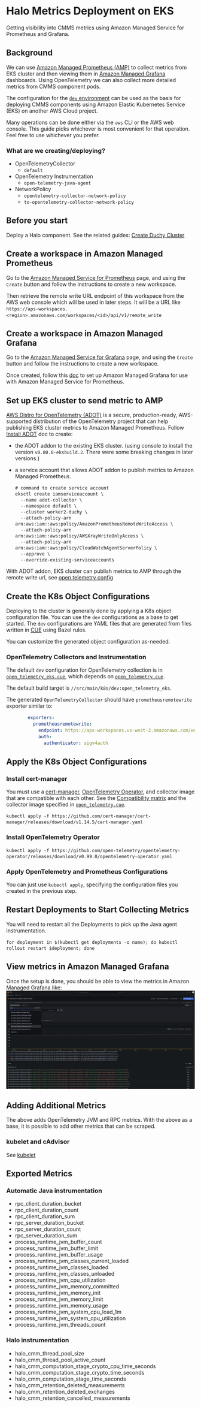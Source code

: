 # Halo Metrics Deployment on EKS

Getting visibility into CMMS metrics using Amazon Managed Service for Prometheus
and Grafana.

## Background

We can use [Amazon Managed Prometheus (AMP)](https://aws.amazon.com/prometheus/)
to collect metrics from EKS cluster and then viewing them in
[Amazon Managed Grafana](https://aws.amazon.com/grafana/) dashboards. Using
OpenTelemetry we can also collect more detailed metrics from CMMS component
pods.

The configuration for the [`dev` environment](../../src/main/k8s/dev) can be
used as the basis for deploying CMMS components using Amazon Elastic Kubernetes
Service (EKS) on another AWS Cloud project.

Many operations can be done either via the `aws` CLI or the AWS web console.
This guide picks whichever is most convenient for that operation. Feel free to
use whichever you prefer.

### What are we creating/deploying?

*   OpenTelemetryCollector
    *   `default`
*   OpenTelemetry Instrumentation
    *   `open-telemetry-java-agent`
*   NetworkPolicy
    *   `opentelemetry-collector-network-policy`
    *   `to-opentelemetry-collector-network-policy`

## Before you start

Deploy a Halo component. See the related guides:
[Create Duchy Cluster](duchy-deployment.md)

## Create a workspace in Amazon Managed Prometheus

Go to the
[Amazon Managed Service for Prometheus](https://us-east-1.console.aws.amazon.com/prometheus/home?region=us-east-1#/)
page, and using the `Create` button and follow the instructions to create a new
workspace.

Then retrieve the remote write URL endpoint of this workspace from the AWS web
console which will be used in later steps. It will be a URL like
`https://aps-workspaces.<region>.amazonaws.com/workspaces/<id>/api/v1/remote_write`

## Create a workspace in Amazon Managed Grafana

Go to the
[Amazon Managed Service for Grafana](https://us-east-1.console.aws.amazon.com/grafana/home?region=us-east-1)
page, and using the `Create` button and follow the instructions to create a new
workspace.

Once created, follow this
[doc](https://docs.aws.amazon.com/prometheus/latest/userguide/AMP-onboard-amg.html)
to set up Amazon Managed Grafana for use with Amazon Managed Service for
Prometheus.

## Set up EKS cluster to send metric to AMP

[AWS Distro for OpenTelemetry (ADOT)](https://aws-otel.github.io/) is a secure,
production-ready, AWS-supported distribution of the OpenTelemetry project that
can help publishing EKS cluster metrics to Amazon Managed Prometheus. Follow
[Install ADOT](https://docs.aws.amazon.com/eks/latest/userguide/adot-manage.html#adot-install)
doc to create:

*   the ADOT addon to the existing EKS cluster. (using console to install the
    version `v0.80.0-eksbuild.2`. There were some breaking changes in later
    versions.)
*   a service account that allows ADOT addon to publish metrics to Amazon
    Managed Prometheus.

    ```shell
    # command to create service account
    eksctl create iamserviceaccount \
      --name adot-collector \
      --namespace default \
      --cluster worker2-duchy \
      --attach-policy-arn arn:aws:iam::aws:policy/AmazonPrometheusRemoteWriteAccess \
      --attach-policy-arn arn:aws:iam::aws:policy/AWSXrayWriteOnlyAccess \
      --attach-policy-arn arn:aws:iam::aws:policy/CloudWatchAgentServerPolicy \
      --approve \
      --override-existing-serviceaccounts
    ```

With ADOT addon, EKS cluster can publish metrics to AMP through the remote write
url, see [open telemetry config](#opentelemetry-collectors-and-instrumentation)

## Create the K8s Object Configurations

Deploying to the cluster is generally done by applying a K8s object
configuration file. You can use the `dev` configurations as a base to get
started. The `dev` configurations are YAML files that are generated from files
written in [CUE](https://cuelang.org/) using Bazel rules.

You can customize the generated object configuration as-needed.

### OpenTelemetry Collectors and Instrumentation

The default `dev` configuration for OpenTelemetry collection is in
[`open_telemetry_eks.cue`](../../src/main/k8s/dev/open_telemetry_eks.cue), which
depends on [`open_telemetry.cue`](../../src/main/k8s/open_telemetry.cue).

The default build target is `//src/main/k8s/dev:open_telemetry_eks`.

The generated `OpenTelemetryCollector` should have `prometheusremotewrite`
exporter similar to:

```yaml
        exporters:
          prometheusremotewrite:
            endpoint: https://aps-workspaces.us-west-2.amazonaws.com/workspaces/ws-65b9edc1-dda8-4037-8464-01eebe0e7651/api/v1/remote_write
            auth:
              authenticator: sigv4auth
```

## Apply the K8s Object Configurations

### Install cert-manager

You must use a [cert-manager](https://github.com/cert-manager/cert-manager/),
[OpenTelemetry Operator](https://github.com/open-telemetry/opentelemetry-operator/),
and collector image that are compatible with each other. See the
[Compatibility matrix](https://github.com/open-telemetry/opentelemetry-operator#compatibility-matrix)
and the collector image specified in
[`open_telemetry.cue`](../../src/main/k8s/open_telemetry.cue).

```shell
kubectl apply -f https://github.com/cert-manager/cert-manager/releases/download/v1.14.5/cert-manager.yaml
```

### Install OpenTelemetry Operator

```shell
kubectl apply -f https://github.com/open-telemetry/opentelemetry-operator/releases/download/v0.99.0/opentelemetry-operator.yaml
```

### Apply OpenTelemetry and Prometheus Configurations

You can just use `kubectl apply`, specifying the configuration files you created
in the previous step.

## Restart Deployments to Start Collecting Metrics

You will need to restart all the Deployments to pick up the Java agent
instrumentation.

```shell
for deployment in $(kubectl get deployments -o name); do kubectl rollout restart $deployment; done
```

## View metrics in Amazon Managed Grafana

Once the setup is done, you should be able to view the metrics in Amazon Managed
Grafana like: ![grafana](grafana.png)

## Adding Additional Metrics

The above adds OpenTelemetry JVM and RPC metrics. With the above as a base, it
is possible to add other metrics that can be scraped.

### kubelet and cAdvisor

See
[kubelet](https://cloud.google.com/stackdriver/docs/managed-prometheus/setup-managed#kubelet-metrics)

## Exported Metrics

### Automatic Java instrumentation

-   rpc_client_duration_bucket
-   rpc_client_duration_count
-   rpc_client_duration_sum
-   rpc_server_duration_bucket
-   rpc_server_duration_count
-   rpc_server_duration_sum
-   process_runtime_jvm_buffer_count
-   process_runtime_jvm_buffer_limit
-   process_runtime_jvm_buffer_usage
-   process_runtime_jvm_classes_current_loaded
-   process_runtime_jvm_classes_loaded
-   process_runtime_jvm_classes_unloaded
-   process_runtime_jvm_cpu_utilization
-   process_runtime_jvm_memory_committed
-   process_runtime_jvm_memory_init
-   process_runtime_jvm_memory_limit
-   process_runtime_jvm_memory_usage
-   process_runtime_jvm_system_cpu_load_1m
-   process_runtime_jvm_system_cpu_utilization
-   process_runtime_jvm_threads_count

### Halo instrumentation

-   halo_cmm_thread_pool_size
-   halo_cmm_thread_pool_active_count
-   halo_cmm_computation_stage_crypto_cpu_time_seconds
-   halo_cmm_computation_stage_crypto_time_seconds
-   halo_cmm_computation_stage_time_seconds
-   halo_cmm_retention_deleted_measurements
-   halo_cmm_retention_deleted_exchanges
-   halo_cmm_retention_cancelled_measurements

